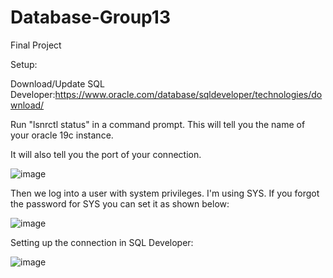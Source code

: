 # Database-Group13
Final Project

Setup:

Download/Update SQL Developer:https://www.oracle.com/database/sqldeveloper/technologies/download/

Run "lsnrctl status" in a command prompt. This will tell you the name of your oracle 19c instance.

It will also tell you the port of your connection.

![image](https://github.com/cargo98/Database-Group13/assets/45134207/a8fddc51-08db-4a44-8a34-0b9eb86f4eed)

Then we log into a user with system privileges. I'm using SYS. If you forgot the password for SYS you can set it as shown below:

![image](https://github.com/cargo98/Database-Group13/assets/45134207/484e6ae1-6458-4640-a4d5-4f468eb922a5)

Setting up the connection in SQL Developer:

![image](https://github.com/cargo98/Database-Group13/assets/45134207/1d3918bc-9075-4596-ad7f-c67a1e2676b9)

